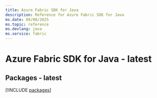 ```yaml
---
title: Azure Fabric SDK for Java
description: Reference for Azure Fabric SDK for Java
ms.date: 09/08/2025
ms.topic: reference
ms.devlang: java
ms.service: fabric
---
```

# Azure Fabric SDK for Java - latest
## Packages - latest
[!INCLUDE [packages](fabric-index.md)]